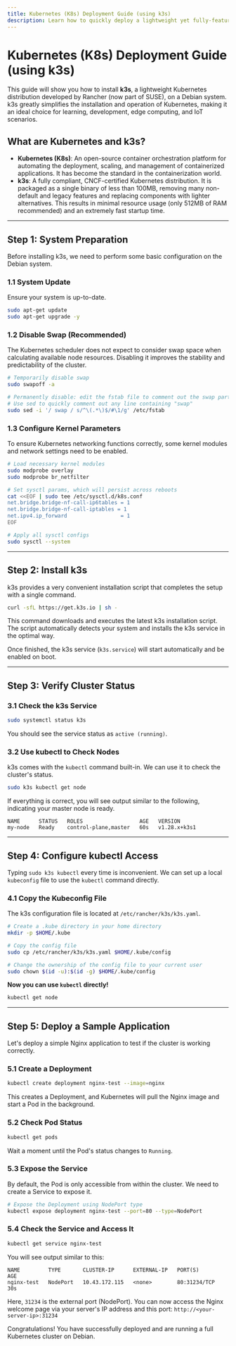 ```yaml
---
title: Kubernetes (K8s) Deployment Guide (using k3s)
description: Learn how to quickly deploy a lightweight yet fully-featured Kubernetes cluster on your Debian server using k3s.
---
```


# Kubernetes (K8s) Deployment Guide (using k3s)

This guide will show you how to install **k3s**, a lightweight Kubernetes distribution developed by Rancher (now part of SUSE), on a Debian system. k3s greatly simplifies the installation and operation of Kubernetes, making it an ideal choice for learning, development, edge computing, and IoT scenarios.

## What are Kubernetes and k3s?

- **Kubernetes (K8s)**: An open-source container orchestration platform for automating the deployment, scaling, and management of containerized applications. It has become the standard in the containerization world.
- **k3s**: A fully compliant, CNCF-certified Kubernetes distribution. It is packaged as a single binary of less than 100MB, removing many non-default and legacy features and replacing components with lighter alternatives. This results in minimal resource usage (only 512MB of RAM recommended) and an extremely fast startup time.

---

## Step 1: System Preparation

Before installing k3s, we need to perform some basic configuration on the Debian system.

### 1.1 System Update

Ensure your system is up-to-date.

```bash
sudo apt-get update
sudo apt-get upgrade -y
```

### 1.2 Disable Swap (Recommended)

The Kubernetes scheduler does not expect to consider swap space when calculating available node resources. Disabling it improves the stability and predictability of the cluster.

```bash
# Temporarily disable swap
sudo swapoff -a

# Permanently disable: edit the fstab file to comment out the swap partition line
# Use sed to quickly comment out any line containing "swap"
sudo sed -i '/ swap / s/^\(.*\)$/#\1/g' /etc/fstab
```

### 1.3 Configure Kernel Parameters

To ensure Kubernetes networking functions correctly, some kernel modules and network settings need to be enabled.

```bash
# Load necessary kernel modules
sudo modprobe overlay
sudo modprobe br_netfilter

# Set sysctl params, which will persist across reboots
cat <<EOF | sudo tee /etc/sysctl.d/k8s.conf
net.bridge.bridge-nf-call-ip6tables = 1
net.bridge.bridge-nf-call-iptables = 1
net.ipv4.ip_forward                 = 1
EOF

# Apply all sysctl configs
sudo sysctl --system
```

---

## Step 2: Install k3s

k3s provides a very convenient installation script that completes the setup with a single command.

```bash
curl -sfL https://get.k3s.io | sh -
```

This command downloads and executes the latest k3s installation script. The script automatically detects your system and installs the k3s service in the optimal way.

Once finished, the k3s service (`k3s.service`) will start automatically and be enabled on boot.

---

## Step 3: Verify Cluster Status

### 3.1 Check the k3s Service

```bash
sudo systemctl status k3s
```
You should see the service status as `active (running)`.

### 3.2 Use kubectl to Check Nodes

k3s comes with the `kubectl` command built-in. We can use it to check the cluster's status.

```bash
sudo k3s kubectl get node
```

If everything is correct, you will see output similar to the following, indicating your master node is ready.

```
NAME      STATUS   ROLES                  AGE   VERSION
my-node   Ready    control-plane,master   60s   v1.28.x+k3s1
```

---

## Step 4: Configure kubectl Access

Typing `sudo k3s kubectl` every time is inconvenient. We can set up a local `kubeconfig` file to use the `kubectl` command directly.

### 4.1 Copy the Kubeconfig File

The k3s configuration file is located at `/etc/rancher/k3s/k3s.yaml`.

```bash
# Create a .kube directory in your home directory
mkdir -p $HOME/.kube

# Copy the config file
sudo cp /etc/rancher/k3s/k3s.yaml $HOME/.kube/config

# Change the ownership of the config file to your current user
sudo chown $(id -u):$(id -g) $HOME/.kube/config
```

**Now you can use `kubectl` directly!**

```bash
kubectl get node
```

---

## Step 5: Deploy a Sample Application

Let's deploy a simple Nginx application to test if the cluster is working correctly.

### 5.1 Create a Deployment

```bash
kubectl create deployment nginx-test --image=nginx
```
This creates a Deployment, and Kubernetes will pull the Nginx image and start a Pod in the background.

### 5.2 Check Pod Status

```bash
kubectl get pods
```
Wait a moment until the Pod's status changes to `Running`.

### 5.3 Expose the Service

By default, the Pod is only accessible from within the cluster. We need to create a Service to expose it.

```bash
# Expose the Deployment using NodePort type
kubectl expose deployment nginx-test --port=80 --type=NodePort
```

### 5.4 Check the Service and Access It

```bash
kubectl get service nginx-test
```
You will see output similar to this:
```
NAME         TYPE       CLUSTER-IP      EXTERNAL-IP   PORT(S)        AGE
nginx-test   NodePort   10.43.172.115   <none>        80:31234/TCP   30s
```
Here, `31234` is the external port (NodePort). You can now access the Nginx welcome page via your server's IP address and this port: `http://<your-server-ip>:31234`

Congratulations! You have successfully deployed and are running a full Kubernetes cluster on Debian. 